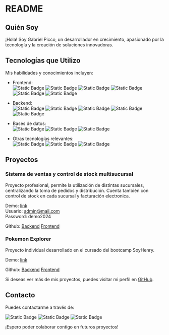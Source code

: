 # README

## Quién Soy

¡Hola! Soy Gabriel Picco, un desarrollador en crecimiento, apasionado por la tecnología y la creación de soluciones innovadoras.

## Tecnologías que Utilizo

Mis habilidades y conocimientos incluyen:

- Frontend: <br /> 
![Static Badge](https://img.shields.io/badge/-React-45b8d8?style=flat-square&logo=react&logoColor=white)
![Static Badge](https://img.shields.io/badge/-Redux-764ABC?style=flat-square&logo=redux&logoColor=white)
![Static Badge](https://img.shields.io/badge/-Redux_Toolkit-764ABC?style=flat-square&logo=redux&logoColor=white)
![Static Badge](https://img.shields.io/badge/-Vue-3FB27F?style=flat-square&logo=vuedotjs&logoColor=white)
![Static Badge](https://img.shields.io/badge/-Bootstrap-7431F9?style=flat-square&logo=bootstrap&logoColor=white)
![Static Badge](https://img.shields.io/badge/-Css-5849BE?style=flat-square&logo=css&logoColor=white)

- Backend: <br /> 
![Static Badge](https://img.shields.io/badge/-Node-86BE00?style=flat-square&logo=nodedotjs&logoColor=white)
![Static Badge](https://img.shields.io/badge/-ExpressJs-86BE00?style=flat-square&logo=javascript&logoColor=white)
![Static Badge](https://img.shields.io/badge/-Javascript-EFD81D?style=flat-square&logo=redux&logoColor=white)
![Static Badge](https://img.shields.io/badge/-Sequelize-3D72C1?style=flat-square&logo=sequelize&logoColor=white)
![Static Badge](https://img.shields.io/badge/-PHP-7377AD?style=flat-square&logo=php&logoColor=white)

- Bases de datos: <br /> 
![Static Badge](https://img.shields.io/badge/-Mysql-DD8A00?style=flat-square&logo=mysql&logoColor=white)
![Static Badge](https://img.shields.io/badge/-Postgres-305D8D?style=flat-square&logo=postgresql&logoColor=white)
![Static Badge](https://img.shields.io/badge/-SQL-057582?style=flat-square&logo=sql&logoColor=white)

- Otras tecnologías relevantes: <br /> 
![Static Badge](https://img.shields.io/badge/-Linux-D60450?style=flat-square&logo=linux&logoColor=white)
![Static Badge](https://img.shields.io/badge/-Docker-0997E5?style=flat-square&logo=docker&logoColor=white)
![Static Badge](https://img.shields.io/badge/-Git-E84D31?style=flat-square&logo=git&logoColor=white)

## Proyectos

### Sistema de ventas y control de stock multisucursal

Proyecto profesional, permite la utilización de distintas sucursales, centralizando la toma de pedidos y distribución. Cuenta también con control de stock en cada sucursal y facturación electronica.

Demo: [link](https://plastitodo.gabrieeelsp.dev/)<br />
Usuario: admin@mail.com<br />
Password: demo2024

Github: [Backend](https://github.com/gabrieeelsp/plastitodo_backend) [Frontend](https://github.com/gabrieeelsp/plastitodo_front_v5)

### Pokemon Explorer

Proyecto individual desarrollado en el cursado del bootcamp SoyHenry.

Demo: [link](https://pokemon.gabrieeelsp.dev/)

Github: [Backend](https://github.com/gabrieeelsp/pokemon-api) [Frontend](https://github.com/gabrieeelsp/pokemon-client)


Si deseas ver más de mis proyectos, puedes visitar mi perfil en [GitHub](https://github.com/gabrieeelsp).

## Contacto

Puedes contactarme a través de:

![Static Badge](https://img.shields.io/badge/Github%20-E84D31?style=for-the-badge&logo=github&logoColor=white&link=https%3A%2F%2Fgithub.com%2Fgabrieeelsp) 
![Static Badge](https://img.shields.io/badge/Linkedin%20-007AB5?style=for-the-badge&logo=linkedin&logoColor=white&link=https%3A%2F%2Fwww.linkedin.com%2Fin%2Fgabrieeelsp%2F)
![Static Badge](https://img.shields.io/badge/gabrieeelsp%40gmail.com-E34133?style=for-the-badge&logo=gmail&logoColor=white&link=mailto%3A%20gabrieeelsp%40gmail.com)

¡Espero poder colaborar contigo en futuros proyectos!
